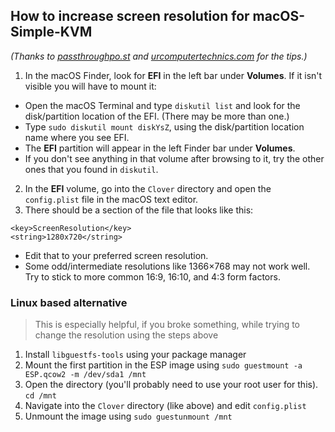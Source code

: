 ## How to increase screen resolution for macOS-Simple-KVM

_(Thanks to [passthroughpo.st](https://passthroughpo.st/new-and-improved-mac-os-tutorial-part-1-the-basics/) and [urcomputertechnics.com](http://urcomputertechnics.com/how-to-mount-efi-partition-on-macos-mojave/) for the tips.)_

1. In the macOS Finder, look for **EFI** in the left bar under **Volumes**. If it isn't visible you will have to mount it:
 - Open the macOS Terminal and type `diskutil list` and look for the disk/partition location of the EFI. (There may be more than one.)
 - Type `sudo diskutil mount diskYsZ`, using the disk/partition location name where you see EFI.
 - The **EFI** partition will appear in the left Finder bar under **Volumes**.
 - If you don't see anything in that volume after browsing to it, try the other ones that you found in `diskutil`.
2. In the **EFI** volume, go into the `Clover` directory and open the `config.plist` file in the macOS text editor.
3. There should be a section of the file that looks like this:

```````````````````
<key>ScreenResolution</key>
<string>1280x720</string>
```````````````````

 - Edit that to your preferred screen resolution.
 - Some odd/intermediate resolutions like 1366×768 may not work well. Try to stick to more common 16:9, 16:10, and 4:3 form factors.
 
### Linux based alternative
 
 > This is especially helpful, if you broke something, while trying to change the resolution using the steps above

1. Install `libguestfs-tools` using your package manager
2. Mount the first partition in the ESP image using `sudo guestmount -a ESP.qcow2 -m /dev/sda1 /mnt`
3. Open the directory (you'll probably need to use your root user for this). `cd /mnt`
4. Navigate into the `Clover` directory (like above) and edit `config.plist`
5. Unmount the image using `sudo guestunmount /mnt`
